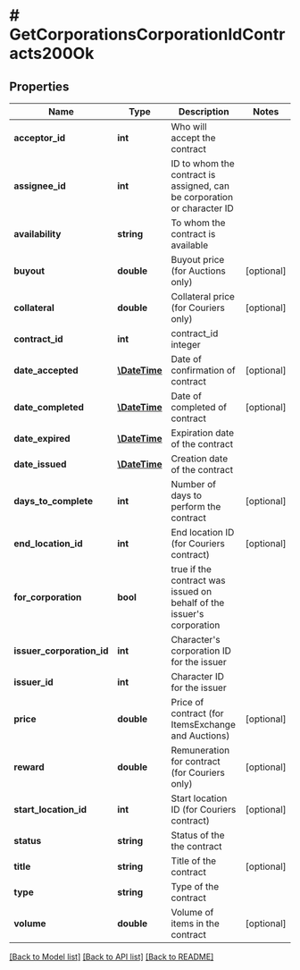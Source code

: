 # # GetCorporationsCorporationIdContracts200Ok

## Properties

Name | Type | Description | Notes
------------ | ------------- | ------------- | -------------
**acceptor_id** | **int** | Who will accept the contract |
**assignee_id** | **int** | ID to whom the contract is assigned, can be corporation or character ID |
**availability** | **string** | To whom the contract is available |
**buyout** | **double** | Buyout price (for Auctions only) | [optional]
**collateral** | **double** | Collateral price (for Couriers only) | [optional]
**contract_id** | **int** | contract_id integer |
**date_accepted** | [**\DateTime**](\DateTime.md) | Date of confirmation of contract | [optional]
**date_completed** | [**\DateTime**](\DateTime.md) | Date of completed of contract | [optional]
**date_expired** | [**\DateTime**](\DateTime.md) | Expiration date of the contract |
**date_issued** | [**\DateTime**](\DateTime.md) | Сreation date of the contract |
**days_to_complete** | **int** | Number of days to perform the contract | [optional]
**end_location_id** | **int** | End location ID (for Couriers contract) | [optional]
**for_corporation** | **bool** | true if the contract was issued on behalf of the issuer&#39;s corporation |
**issuer_corporation_id** | **int** | Character&#39;s corporation ID for the issuer |
**issuer_id** | **int** | Character ID for the issuer |
**price** | **double** | Price of contract (for ItemsExchange and Auctions) | [optional]
**reward** | **double** | Remuneration for contract (for Couriers only) | [optional]
**start_location_id** | **int** | Start location ID (for Couriers contract) | [optional]
**status** | **string** | Status of the the contract |
**title** | **string** | Title of the contract | [optional]
**type** | **string** | Type of the contract |
**volume** | **double** | Volume of items in the contract | [optional]

[[Back to Model list]](../../README.md#models) [[Back to API list]](../../README.md#endpoints) [[Back to README]](../../README.md)
